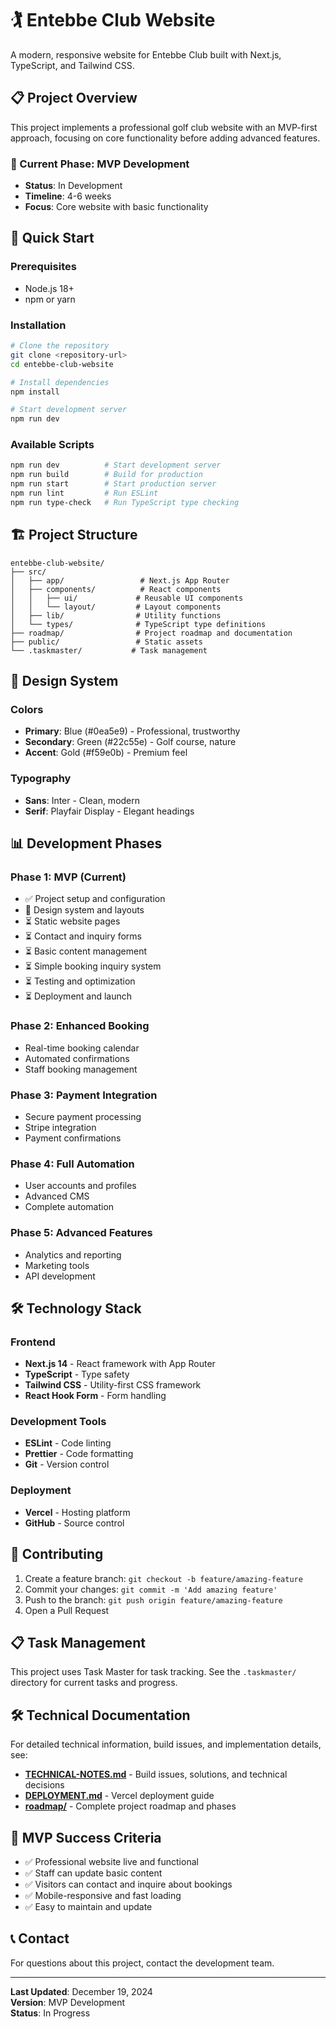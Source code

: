 # 🏌️ Entebbe Club Website

A modern, responsive website for Entebbe Club built with Next.js, TypeScript, and Tailwind CSS.

## 📋 Project Overview

This project implements a professional golf club website with an MVP-first approach, focusing on core functionality before adding advanced features.

### 🎯 Current Phase: MVP Development
- **Status**: In Development
- **Timeline**: 4-6 weeks
- **Focus**: Core website with basic functionality

## 🚀 Quick Start

### Prerequisites
- Node.js 18+ 
- npm or yarn

### Installation
```bash
# Clone the repository
git clone <repository-url>
cd entebbe-club-website

# Install dependencies
npm install

# Start development server
npm run dev
```

### Available Scripts
```bash
npm run dev          # Start development server
npm run build        # Build for production
npm run start        # Start production server
npm run lint         # Run ESLint
npm run type-check   # Run TypeScript type checking
```

## 🏗️ Project Structure

```
entebbe-club-website/
├── src/
│   ├── app/                 # Next.js App Router
│   ├── components/          # React components
│   │   ├── ui/             # Reusable UI components
│   │   └── layout/         # Layout components
│   ├── lib/                # Utility functions
│   └── types/              # TypeScript type definitions
├── roadmap/                # Project roadmap and documentation
├── public/                 # Static assets
└── .taskmaster/           # Task management
```

## 🎨 Design System

### Colors
- **Primary**: Blue (#0ea5e9) - Professional, trustworthy
- **Secondary**: Green (#22c55e) - Golf course, nature
- **Accent**: Gold (#f59e0b) - Premium feel

### Typography
- **Sans**: Inter - Clean, modern
- **Serif**: Playfair Display - Elegant headings

## 📊 Development Phases

### Phase 1: MVP (Current)
- ✅ Project setup and configuration
- 🔄 Design system and layouts
- ⏳ Static website pages
- ⏳ Contact and inquiry forms
- ⏳ Basic content management
- ⏳ Simple booking inquiry system
- ⏳ Testing and optimization
- ⏳ Deployment and launch

### Phase 2: Enhanced Booking
- Real-time booking calendar
- Automated confirmations
- Staff booking management

### Phase 3: Payment Integration
- Secure payment processing
- Stripe integration
- Payment confirmations

### Phase 4: Full Automation
- User accounts and profiles
- Advanced CMS
- Complete automation

### Phase 5: Advanced Features
- Analytics and reporting
- Marketing tools
- API development

## 🛠️ Technology Stack

### Frontend
- **Next.js 14** - React framework with App Router
- **TypeScript** - Type safety
- **Tailwind CSS** - Utility-first CSS framework
- **React Hook Form** - Form handling

### Development Tools
- **ESLint** - Code linting
- **Prettier** - Code formatting
- **Git** - Version control

### Deployment
- **Vercel** - Hosting platform
- **GitHub** - Source control

## 📝 Contributing

1. Create a feature branch: `git checkout -b feature/amazing-feature`
2. Commit your changes: `git commit -m 'Add amazing feature'`
3. Push to the branch: `git push origin feature/amazing-feature`
4. Open a Pull Request

## 📋 Task Management

This project uses Task Master for task tracking. See the `.taskmaster/` directory for current tasks and progress.

## 🛠️ Technical Documentation

For detailed technical information, build issues, and implementation details, see:
- **[TECHNICAL-NOTES.md](./TECHNICAL-NOTES.md)** - Build issues, solutions, and technical decisions
- **[DEPLOYMENT.md](./DEPLOYMENT.md)** - Vercel deployment guide
- **[roadmap/](./roadmap/)** - Complete project roadmap and phases

## 🎯 MVP Success Criteria

- ✅ Professional website live and functional
- ✅ Staff can update basic content
- ✅ Visitors can contact and inquire about bookings
- ✅ Mobile-responsive and fast loading
- ✅ Easy to maintain and update

## 📞 Contact

For questions about this project, contact the development team.

---

**Last Updated**: December 19, 2024  
**Version**: MVP Development  
**Status**: In Progress